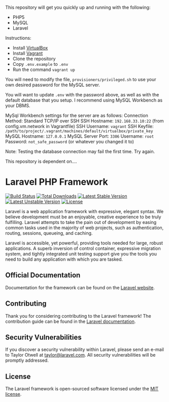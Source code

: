 This repository will get you quickly up and running with the following:

- PHP5
- MySQL
- Laravel

Instructions:
- Install [VirtualBox](https://www.virtualbox.org/wiki/Downloads)
- Install [Vagrant](https://www.vagrantup.com/downloads.html)
- Clone the repository
- Copy `.env.example` to `.env`
- Run the command `vagrant up`

You will need to modify the file, `provisioners/privileged.sh` to use your own desired password for the MySQL server.

You will want to update `.env` with the password above, as well as with the default database that you setup. I recommend using MySQL Workbench as your DBMS.

MySql Workbench settings for the server are as follows:
Connection Method: Standard TCP/IP over SSH
SSH Hostname: `192.168.33.10:22` (from config.vm.network in Vagrantfile)
SSH Username: `vagrant`
SSH Keyfile: `/path/to/project/.vagrant/machines/default/virtualbox/private_key`
MySQL Hostname: `127.0.0.1`
MySQL Server Port: `3306`
Username: `root`
Password: `not_safe_password` (or whatever you changed it to)

Note: Testing the database connection may fail the first time. Try again.

This repository is dependent on....

# Laravel PHP Framework

[![Build Status](https://travis-ci.org/laravel/framework.svg)](https://travis-ci.org/laravel/framework)
[![Total Downloads](https://poser.pugx.org/laravel/framework/d/total.svg)](https://packagist.org/packages/laravel/framework)
[![Latest Stable Version](https://poser.pugx.org/laravel/framework/v/stable.svg)](https://packagist.org/packages/laravel/framework)
[![Latest Unstable Version](https://poser.pugx.org/laravel/framework/v/unstable.svg)](https://packagist.org/packages/laravel/framework)
[![License](https://poser.pugx.org/laravel/framework/license.svg)](https://packagist.org/packages/laravel/framework)

Laravel is a web application framework with expressive, elegant syntax. We believe development must be an enjoyable, creative experience to be truly fulfilling. Laravel attempts to take the pain out of development by easing common tasks used in the majority of web projects, such as authentication, routing, sessions, queueing, and caching.

Laravel is accessible, yet powerful, providing tools needed for large, robust applications. A superb inversion of control container, expressive migration system, and tightly integrated unit testing support give you the tools you need to build any application with which you are tasked.

## Official Documentation

Documentation for the framework can be found on the [Laravel website](http://laravel.com/docs).

## Contributing

Thank you for considering contributing to the Laravel framework! The contribution guide can be found in the [Laravel documentation](http://laravel.com/docs/contributions).

## Security Vulnerabilities

If you discover a security vulnerability within Laravel, please send an e-mail to Taylor Otwell at taylor@laravel.com. All security vulnerabilities will be promptly addressed.

## License

The Laravel framework is open-sourced software licensed under the [MIT license](http://opensource.org/licenses/MIT).
